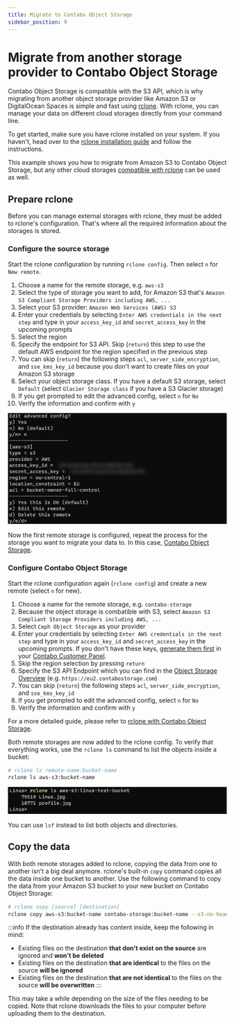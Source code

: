 ```yaml
---
title: Migrate to Contabo Object Storage
sidebar_position: 9
---
```


# Migrate from another storage provider to Contabo Object Storage

Contabo Object Storage is compatible with the S3 API, which is why migrating from another object storage provider like Amazon S3 or DigitalOcean Spaces is simple and fast using [rclone](https://rclone.org/). With rclone, you can manage your data on different cloud storages directly from your command line.

To get started, make sure you have rclone installed on your system. If you haven't, head over to the [rclone installation guide](https://rclone.org/downloads/) and follow the instructions.

This example shows you how to migrate from Amazon S3 to Contabo Object Storage, but any other cloud storages [compatible with rclone](https://rclone.org/overview/) can be used as well.

## Prepare rclone

Before you can manage external storages with rclone, they must be added to rclone's configuration. That's where all the required information about the storages is stored.

### Configure the source storage

Start the rclone configuration by running `rclone config`. Then select `n` for `New remote`.

1. Choose a name for the remote storage, e.g. `aws-s3`
1. Select the type of storage you want to add, for Amazon S3 that's `Amazon S3 Compliant Storage Providers including AWS, ...`
1. Select your S3 provider: `Amazon Web Services (AWS) S3`
1. Enter your credentials by selecting `Enter AWS credentials in the next step` and type in your `access_key_id` and `secret_access_key` in the upcoming prompts
1. Select the region
1. Specify the endpoint for S3 API. Skip (`return`) this step to use the default AWS endpoint for the region specified in the previous step
1. You can skip (`return`) the following steps `acl`, `server_side_encryption`, and `sse_kms_key_id` because you don't want to create files on your Amazon S3 storage
1. Select your object storage class. If you have a default S3 storage, select `Default` (select `Glacier Storage class` if you have a S3 Glacier storage)
1. If you get prompted to edit the advanced config, select `n` for `No`
1. Verify the information and confirm with `y`

<p align="center">
<img src="/img/products/object-storage/howto/migrate-to-contabo-object-storage/aws-configuration.png?raw=true" alt="Finished rclone configuration for AWS S3"/>
</p>

Now the first remote storage is configured, repeat the process for the storage you want to migrate your data to. In this case, [Contabo Object Storage](https://contabo.com/en/object-storage/).

### Configure Contabo Object Storage

Start the rclone configuration again (`rclone config`) and create a new remote (select `n` for new).

1. Choose a name for the remote storage, e.g. `contabo-storage`
1. Because the object storage is combatible with S3, select `Amazon S3 Compliant Storage Providers including AWS, ...`
1. Select `Ceph Object Storage` as your provider
1. Enter your credentials by selecting `Enter AWS credentials in the next step` and type in your `access_key_id` and `secret_access_key` in the upcoming prompts. If you don't have these keys, [generate them first](/docs/products/Object-Storage/HowTo/access_secret_key/) in your [Contabo Customer Panel](https://my.contabo.com/object_storage).
1. Skip the region selection by pressing `return`
1. Specify the S3 API Endpoint which you can find in the [Object Storage Overview](https://new.contabo.com/storage/object-storage/buckets) (e.g. `https://eu2.contabostorage.com`)
1. You can skip (`return`) the following steps `acl`, `server_side_encryption`, and `sse_kms_key_id`
1. If you get prompted to edit the advanced config, select `n` for `No`
1. Verify the information and confirm with `y`

For a more detailed guide, please refer to [rclone with Contabo Object Storage](/docs/products/Object-Storage/Tools/rclone).

Both remote storages are now added to the rclone config. To verify that everything works, use the `rclone ls` command to list the objects inside a bucket:

```bash
# rclone ls remote-name:bucket-name
rclone ls aws-s3:bucket-name
```

<p align="center">
<img src="/img/products/object-storage/howto/migrate-to-contabo-object-storage/file-list.png?raw=true" alt="List of all files in a specific buckets"/>
</p>

You can use `lsf` instead to list both objects and directories.

## Copy the data

With both remote storages added to rclone, copying the data from one to another isn't a big deal anymore. rclone's built-in `copy` command copies all the data inside one bucket to another. Use the following command to copy the data from your Amazon S3 bucket to your new bucket on Contabo Object Storage:

```bash
# rclone copy [source] [destination]
rclone copy aws-s3:bucket-name contabo-storage:bucket-name --s3-no-head
```

:::info
If the destination already has content inside, keep the following in mind:

- Existing files on the destination **that don't exist on the source** are ignored and **won't be deleted**
- Existing files on the destination **that are identical** to the files on the source **will be ignored**
- Existing files on the destination **that are not identical** to the files on the source **will be overwritten**
:::

This may take a while depending on the size of the files needing to be copied. Note that rclone downloads the files to your computer before uploading them to the destination.
